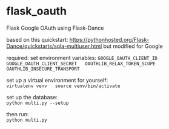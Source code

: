 # flask_oauth
Flask Google OAuth using Flask-Dance

based on this quickstart:
https://pythonhosted.org/Flask-Dance/quickstarts/sqla-multiuser.html
but modified for Google

required:
set environment variables:
`GOOGLE_OAUTH_CLIENT_ID  
GOOGLE_OAUTH_CLIENT_SECRET  
OAUTHLIB_RELAX_TOKEN_SCOPE  
OAUTHLIB_INSECURE_TRANSPORT  `

set up a virtual environment for yourself:  
`virtualenv venv  
source venv/bin/activate`  

set up the database:  
`python multi.py --setup  `

then run:  
`python multi.py`
